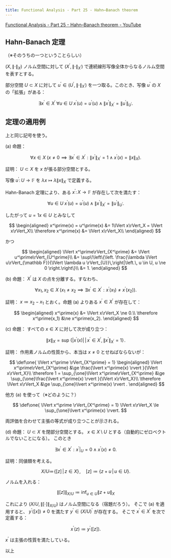 ```yaml
---
title: Functional Analysis - Part 25 - Hahn–Banach theorem
---
```


[Functional Analysis - Part 25 - Hahn–Banach theorem - YouTube](https://www.youtube.com/watch?v=U9JZaM7aI0Q&list=PLBh2i93oe2qsGKDOsuVVw-OCAfprrnGfr&index=25)

## Hahn-Banach 定理

（※そのうちの一つということらしい）

$(X, \lVert \cdot\rVert_X)$ ノルム空間に対して
$(X^\prime, \lVert \cdot\rVert_{X^\prime})$ で連続線形写像全体からなるノルム空間を表すとする。

部分空間 ${U \subset X}$ に対して
${u^\prime \in (U^\prime, \lVert \cdot\rVert_{X^\prime})}$
を一つ取る。このとき、写像 $u^\prime$ の $X$ の「拡張」がある：

$$
\exists x^\prime \in X^\prime\;
\forall u \in U\;
x^\prime(u) = u^\prime(u) \land \lVert x^\prime \rVert_{X^\prime} = \lVert u^\prime\rVert_{U^\prime}.
$$

## 定理の適用例

上と同じ記号を使う。

$\text{(a)}$ 命題：

$$
\forall x \in X\;
\left(x \ne 0 \implies
\exists x^\prime \in X^\prime
:
\lVert x^\prime\rVert_{X^\prime} = 1
\land
x^\prime(x) = \lVert x\rVert_{X}
\right).
$$

証明：
${U \subset X}$ を $x$ が張る部分空間とする。

写像 ${u^\prime \colon U \longrightarrow \mathbb F}$ を
${\lambda x \longmapsto \lambda \lVert x\rVert_X}$ で定義する。

Hahn-Banach 定理により、ある $x^\prime \colon X \longrightarrow \mathbb F$
が存在して次を満たす：

$$
\forall u \in U\;
x^\prime(u) = u^\prime(u)
\land
\lVert x^\prime\rVert_{X^\prime} = \lVert u^\prime\rVert_{U^\prime}.
$$

したがって ${u = 1x \in U}$ とみなして

$$
\begin{aligned}
x^\prime(x) = u^\prime(x) &= 1\lVert x\rVert_X = \lVert x\rVert_X\\
\therefore x^\prime(x) &= \lVert x\rVert_X\\
\end{aligned}
$$

かつ

$$
\begin{aligned}
\lVert x^\prime\rVert_{X^\prime}
&= \lVert u^\prime\rVert_{U^\prime}\\
&= \sup\!\left\{\left. \frac{\lambda \lVert u\rVert_{\mathbb F}}{\lVert \lambda u \rVert_{U}}\,\right|\left.\, u \in U, u \ne 0 \right.\right\}\\
&= 1.
\end{aligned}
$$

$\text{(b)}$ 命題：
$X^\prime$ は $X$ の点を分離する。すなわち、

$$
\forall x_1, x_2 \in X\;
\left(
x_1 \ne x_2 \implies
\exists x^\prime \in X^\prime:
x^\prime(x_1) \ne x^\prime(x_2)\right).
$$

証明：
${x \coloneqq x_2 - x_1}$ とおく。命題 $\text{(a)}$ よりある
${x^\prime \in X^\prime}$ が存在して：

$$
\begin{aligned}
x^\prime(x) &= \lVert x\rVert_X \ne 0.\\
\therefore x^\prime(x_1) &\ne x^\prime(x_2).
\end{aligned}
$$

$\text{(c)}$ 命題：
すべての ${x\in X}$ に対して次が成り立つ：

$$
\lVert x\rVert_X = \sup\!\left\{\left.\lvert x^\prime(x) \rvert\,\right|
\,\left. x^\prime \in X^\prime, \lVert x^\prime\rVert_{X^\prime} = 1\right.\right\}\!.
$$

証明：
作用素ノルムの性質から、本当は ${x \ne 0}$ とせねばならないが：

$$
\def\one{ \lVert x^\prime \rVert_{X^\prime} = 1}
\begin{aligned}
\lVert x^\prime\rVert_{X^\prime} &\ge \frac{\lvert x^\prime(x) \rvert }{\lVert x\rVert_X}\\
\therefore 1 = \sup_{\one}\lVert x^\prime\rVert_{X^\prime} &\ge \sup_{\one}\frac{\lvert x^\prime(x) \rvert }{\lVert x\rVert_X}\\
\therefore \lVert x\rVert_X &\ge \sup_{\one}\lvert x^\prime(x) \rvert .
\end{aligned}
$$

他方 $\text{(a)}$ を使って（※どのように？）

$$
\def\one{ \lVert x^\prime \rVert_{X^\prime} = 1}
\lVert x\rVert_X \le \sup_{\one}\lvert x^\prime(x) \rvert.
$$

両評価を合わせて主張の等式が成り立つことが示される。

$\text{(d)}$ 命題：
${U \subset X}$ を閉部分空間とする。
$x \in X\setminus U$ とする（自動的にゼロベクトルでないことになる）。
このとき

$$
\exists x^\prime \in X^\prime:
x^\prime\vert_U = 0
\land
x^\prime(x) \ne 0.
$$

証明：同値類を考える。

$$
X/U \coloneqq \!\left\{\left. [z]\,\right|\,\left. z \in X \right.\right\}\!,\quad
[z] \coloneqq \{z + u\,|\,u \in U\}.
$$

ノルムを入れる：

$$
\lVert [z]\rVert_{X/U} \coloneqq \inf_{u \in U} \lVert z + u \rVert_{X}
$$

これにより ${(X/U, \lVert [\cdot]\rVert_{X/U})}$ はノルム空間になる（宿題だろう）。
そこで $\text{(a)}$ を適用すると、
${y^\prime([x]) \ne 0}$ を満たす ${y^\prime \in (X/U)^\prime}$ が存在する。
そこで $x^\prime \in X^\prime$ を次で定義する：

$$
x^\prime(z) \coloneqq y^\prime([z]).
$$

$x^\prime$ は主張の性質を満たしている。

以上
